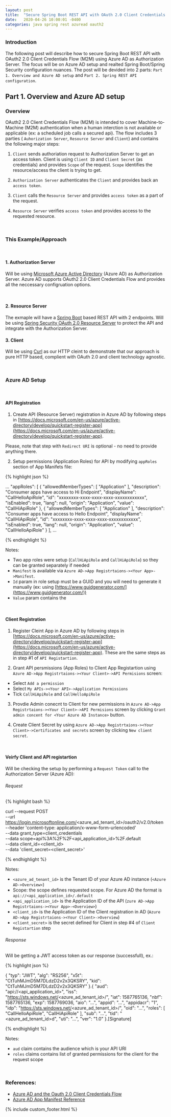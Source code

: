 ```yaml
---
layout: post
title:  "Secure Spring Boot REST API with OAuth 2.0 Client Credentials Flow using Azure AD. Part 1."
date:   2020-04-26 10:00:01 -0400
categories: java spring rest azuread oauth2
---
```

### Introduction
The following post will describe how to secure Spring Boot REST API with OAuth2 2.0 Client Credentials Flow (M2M) using Azure AD as Authorization Server. The focus will be on Azure AD setup and realted Spring Boot/Spring Security configuration nuances. The post will be devided into 2 parts: `Part 1. Overview and Azure AD setup` and `Part 2. Spring REST API configuration`.

## Part 1. Overview and Azure AD setup

### Overview

OAuth2 2.0 Client Credentials Flow (M2M) is intended to cover Machine-to-Machine (M2M) authentication when a human interction is not available or applicable (ex: a scheduled job calls a secured api). The flow includes 3 parties ( `Auhorization Server`, `Resource Server` and `Client`) and contains the following major steps:

1. `Client` sends authoriation request to Authorization Server to get an access token. Client is using `Client ID` and `Client Secret` (as credentials) and provides `Scope` of the request. `Scope` identifies the resource/access the client is trying to get.

2. `Authorization Server` authenticates the `Client` and provides back an `access token`. 

3. `Client` calls the `Resource Server` and provides `access token` as a part of the request.

4. `Resource Server` verifies `access token` and  provides access to the requested resource.

<br/>

### This Example/Approach

<br/>

#### 1. Authorization Server

Will be using [Microsoft Azure Active Directory](https://azure.microsoft.com/en-ca/services/active-directory/) (Azure AD) as Authorization Server. Azure AD supports OAuth2 2.0 Client Credentials Flow and provides all the neccessary configruation options.

<br/>

#### 2. Resource Server
The exmaple will have a [Spring Boot](https://spring.io/projects/spring-boot) based REST API with 2 endpoints. Will be using [Spring Security OAuth 2.0 Resource Server](https://docs.spring.io/spring-security-oauth2-boot/docs/current/reference/html/boot-features-security-oauth2-resource-server.html) to protect the API and integrate with the Authorization Server.


#### 3. Client
Will be using [Curl](https://curl.haxx.se/) as our HTTP cleint to demonstrate that our approach is pure HTTP based, complient with OAuth 2.0 and client technology agnostic.

<br/>

### Azure AD Setup

<br/>

#### API Registration

1. Create API (Resource Server) registration in Azure AD by following steps in [https://docs.microsoft.com/en-us/azure/active-directory/develop/quickstart-register-app](https://docs.microsoft.com/en-us/azure/active-directory/develop/quickstart-register-app). 

Please, note that step with `Redirect URI` is optional - no need to provide anything there.

2. Setup permissions (Application Roles) for API by modifying `appRoles` section of App Manifets file:

{% highlight json %}

...
"appRoles": [
		{
			"allowedMemberTypes": [
				"Application"
			],
			"description": "Consumer apps have access to Hi Endpoint",
			"displayName": "CallHelloApiRole",
			"id": "xxxxxxxx-xxxx-xxxx-xxxx-xxxxxxxxxxxx",
			"isEnabled": true,
			"lang": null,
			"origin": "Application",
			"value": "CallHiApiRole"
		},
		{
			"allowedMemberTypes": [
				"Application"
			],
			"description": "Consumer apps have access to Hello Endpoint",
			"displayName": "CallHiApiRole",
			"id": "xxxxxxxx-xxxx-xxxx-xxxx-xxxxxxxxxxxx",
			"isEnabled": true,
			"lang": null,
			"origin": "Application",
			"value": "CallHelloApiRole"
		}
	],
  ...

{% endhighlight %}

Notes:

 -  Two app roles were setup (`CallHiApiRole` and `CallHiApiRole`) so they can be granted separately if needed
 -  `Manifest` is available via `Azure AD->App Registrtaions-><Your App>->Manifest`.
 -  `Id` param in role setup must be a GUID and you will need to generate it manually (ex: using [https://www.guidgenerator.com/](https://www.guidgenerator.com/))
 - `Value` param contains the

<br/>

#### Client Registration

1. Register Cleint App in Azure AD by following steps in [https://docs.microsoft.com/en-us/azure/active-directory/develop/quickstart-register-app](https://docs.microsoft.com/en-us/azure/active-directory/develop/quickstart-register-app). These are the same steps as in step #1 of `API Registartion`.

2. Grant API persmissions (App Roles) to Client App Registartion using `Azure AD->App Registrtaions-><Your Client>->API Permisions` screen:
 - Select `Add a permission`
 - Select `My APIs-><Your API>->Application Permissions`
 - Tick `CallHiApiRole` and `CallHelloApiRole`

3. Provdie Admin conecnt to Client for new permissions in `Azure AD->App Registrtaions-><Your Client>->API Permisions` screen by clicking `Grant admin concent for <Your Azure AD Instance>` button.

4. Create Client Secret by using `Azure AD->App Registrtaions-><Your Client>->Certificates and secrets` screen by clicking `New client secret`.

<br/>

#### Veirfy Client and API registartion

Will be checking the setup by performing a `Request Token` call to the Authorization Server (Azure AD):

###### Request

{% highlight bash %}

curl --request POST \
  --url https://login.microsoftonline.com/<azure_ad_tenant_id>/oauth2/v2.0/token \
  --header 'content-type: application/x-www-form-urlencoded' \
  --data grant_type=client_credentials \
  --data scope=api%3A%2F%2F<api_application_id>%2F.default \
  --data client_id=<client_id> \
  --data 'client_secret=<client_secret>'

{% endhighlight %}

Notes:
- `<azure_ad_tenant_id>` is the Tenant ID of your Azure AD instance (`<Azure AD->Overview>`)
- Scope: the scope defines requested scope. For Azure AD the format is `api://<api_application_id>/.default` 
- `<api_application_id>` is the Application ID of the API (`zure AD->App Registrtaions-><Your App>-<Overview>`)
- `<client_id>` is the Application ID of the Client registration in AD (`Azure AD->App Registrtaions-><Your Client>->Overview`)
- `<client_secret>` is the secret defined for Client in step #4 of `Client Registartion` step


###### Response

Will be getting a JWT access token as our response (successfull), ex.:

{% highlight json %}

{
  "typ": "JWT",
  "alg": "RS256",
  "x5t": "CtTuhMJmD5M7DLdzD2v2x3QKSRY",
  "kid": "CtTuhMJmD5M7DLdzD2v2x3QKSRY"
}.{
  "aud": "api://<api_application_id>",
  "iss": "https://sts.windows.net/<azure_ad_tenant_id>/",
  "iat": 1587765136,
  "nbf": 1587765136,
  "exp": 1587769036,
  "aio": "...",
  "appid": "...",
  "appidacr": "1",
  "idp": "https://sts.windows.net/<azure_ad_tenant_id>/",
  "oid": "...",
  "roles": [
    "CallHelloApiRole",
	"CallHiApiRole"
  ],
  "sub": "...",
  "tid": "<azure_ad_tenant_id>d",
  "uti": "...",
  "ver": "1.0"
}.[Signature]

{% endhighlight %}

Notes:
- `aud` claim contains the audience which is your API URI
- `roles` claims contains list of granted permissions for the client for the request scope

<br/>

### References:
* [Azure AD and the Oauth 2.0 Client Credentials Flow](https://docs.microsoft.com/en-us/azure/active-directory/develop/v2-oauth2-client-creds-grant-flow)
* [Azure AD App Manifest Reference](https://docs.microsoft.com/en-us/azure/active-directory/develop/reference-app-manifest)

 
 {% include custom_footer.html %}